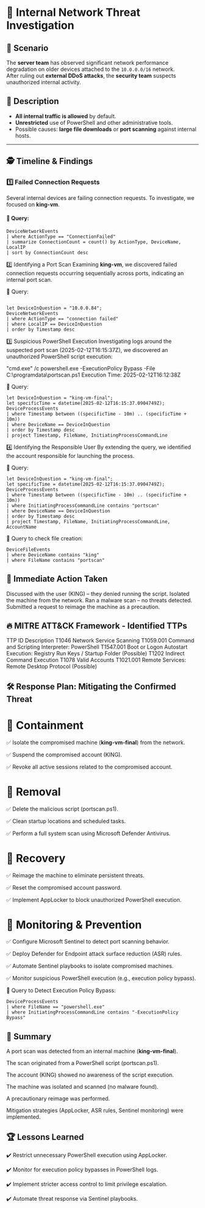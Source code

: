 # 🚨 Internal Network Threat Investigation

## 📌 Scenario
The **server team** has observed significant network performance degradation on older devices attached to the `10.0.0.0/16` network.  
After ruling out **external DDoS attacks**, the **security team** suspects unauthorized internal activity.

## 🔎 Description
- **All internal traffic is allowed** by default.  
- **Unrestricted** use of PowerShell and other administrative tools.  
- Possible causes: **large file downloads** or **port scanning** against internal hosts.  

---

## 🕵️ Timeline & Findings

### **1️⃣ Failed Connection Requests**
Several internal devices are failing connection requests. To investigate, we focused on **king-vm**.

#### 📜 Query:
```kusto
DeviceNetworkEvents
| where ActionType == "ConnectionFailed"
| summarize ConnectionCount = count() by ActionType, DeviceName, LocalIP
| sort by ConnectionCount desc
```

2️⃣ Identifying a Port Scan
Examining **king-vm**, we discovered failed connection requests occurring sequentially across ports, indicating an internal port scan.

📜 Query:
```kusto

let DeviceInQuestion = "10.0.0.84";
DeviceNetworkEvents
| where ActionType == "connection failed"
| where LocalIP == DeviceInQuestion
| order by Timestamp desc
```

3️⃣ Suspicious PowerShell Execution
Investigating logs around the suspected port scan (2025-02-12T16:15:37Z), we discovered an unauthorized PowerShell script execution:

"cmd.exe" /c powershell.exe -ExecutionPolicy Bypass -File C:\programdata\portscan.ps1
Execution Time: 2025-02-12T16:12:38Z

📜 Query:
```kusto
let DeviceInQuestion = "king-vm-final";
let specificTime = datetime(2025-02-12T16:15:37.0904749Z);
DeviceProcessEvents
| where Timestamp between ((specificTime - 10m) .. (specificTime + 10m))
| where DeviceName == DeviceInQuestion
| order by Timestamp desc
| project Timestamp, FileName, InitiatingProcessCommandLine
```

4️⃣ Identifying the Responsible User
By extending the query, we identified the account responsible for launching the process.

📜 Query:
```kusto
let DeviceInQuestion = "king-vm-final";
let specificTime = datetime(2025-02-12T16:15:37.0904749Z);
DeviceProcessEvents
| where Timestamp between ((specificTime - 10m) .. (specificTime + 10m))
| where InitiatingProcessCommandLine contains "portscan"
| where DeviceName == DeviceInQuestion
| order by Timestamp desc
| project Timestamp, FileName, InitiatingProcessCommandLine, AccountName
```

📜 Query to check file creation:
```kusto
DeviceFileEvents
| where DeviceName contains "king"
| where FileName contains "portscan"
```

## 🚀 Immediate Action Taken
Discussed with the user (KING) – they denied running the script.
Isolated the machine from the network.
Ran a malware scan – no threats detected.
Submitted a request to reimage the machine as a precaution.

## 🔥 MITRE ATT&CK Framework - Identified TTPs
TTP ID	Description
T1046	Network Service Scanning
T1059.001	Command and Scripting Interpreter: PowerShell
T1547.001	Boot or Logon Autostart Execution: Registry Run Keys / Startup Folder (Possible)
T1202	Indirect Command Execution
T1078	Valid Accounts
T1021.001	Remote Services: Remote Desktop Protocol (Possible)

## 🛠 Response Plan: Mitigating the Confirmed Threat
# 🛑 Containment

✅ Isolate the compromised machine (**king-vm-final**) from the network.

✅ Suspend the compromised account (KING).

✅ Revoke all active sessions related to the compromised account.

# 🧹 Removal
✅ Delete the malicious script (portscan.ps1).

✅ Clean startup locations and scheduled tasks.

✅ Perform a full system scan using Microsoft Defender Antivirus.

# 🔄 Recovery
✅ Reimage the machine to eliminate persistent threats.

✅ Reset the compromised account password.

✅ Implement AppLocker to block unauthorized PowerShell execution.

# 🚨 Monitoring & Prevention
✅ Configure Microsoft Sentinel to detect port scanning behavior.

✅ Deploy Defender for Endpoint attack surface reduction (ASR) rules.

✅ Automate Sentinel playbooks to isolate compromised machines.

✅ Monitor suspicious PowerShell execution (e.g., execution policy bypass).

📜 Query to Detect Execution Policy Bypass:
```kusto
DeviceProcessEvents
| where FileName == "powershell.exe"
| where InitiatingProcessCommandLine contains "-ExecutionPolicy Bypass"
```

## 📌 Summary
A port scan was detected from an internal machine (**king-vm-final**).

The scan originated from a PowerShell script (portscan.ps1).

The account (KING) showed no awareness of the script execution.

The machine was isolated and scanned (no malware found).

A precautionary reimage was performed.

Mitigation strategies (AppLocker, ASR rules, Sentinel monitoring) were implemented.

## 🏆 Lessons Learned
✔️ Restrict unnecessary PowerShell execution using AppLocker.

✔️ Monitor for execution policy bypasses in PowerShell logs.

✔️ Implement stricter access control to limit privilege escalation.

✔️ Automate threat response via Sentinel playbooks.

